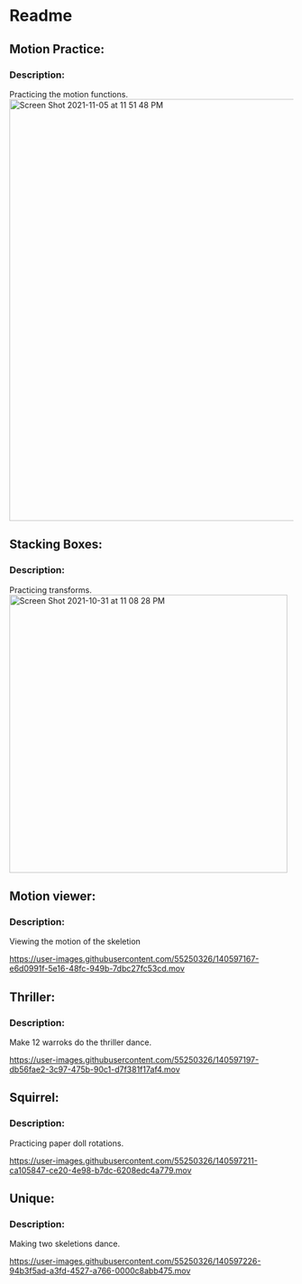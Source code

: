 # Readme

<h2>Motion Practice:</h2>

<h3>Description:</h3>
Practicing the motion functions.

<img width="748" alt="Screen Shot 2021-11-05 at 11 51 48 PM" src="https://user-images.githubusercontent.com/55250326/140597134-86bf5da1-f7d1-45e3-948b-f78528cdc6aa.png">




<h2>Stacking Boxes:</h2>
<h3>Description:</h3>
Practicing transforms.

<img width="493" alt="Screen Shot 2021-10-31 at 11 08 28 PM" src="https://user-images.githubusercontent.com/55250326/139616396-a332f5cf-3785-4198-ad65-3106e3eb047c.png">


<h2>Motion viewer:</h2>
<h3>Description:</h3>
Viewing the motion of the skeletion



https://user-images.githubusercontent.com/55250326/140597167-e6d0991f-5e16-48fc-949b-7dbc27fc53cd.mov



<h2>Thriller:</h2>

<h3>Description:</h3>
Make 12 warroks do the thriller dance.



https://user-images.githubusercontent.com/55250326/140597197-db56fae2-3c97-475b-90c1-d7f381f17af4.mov


<h2>Squirrel:</h2>

<h3>Description:</h3>
Practicing paper doll rotations.



https://user-images.githubusercontent.com/55250326/140597211-ca105847-ce20-4e98-b7dc-6208edc4a779.mov


<h2>Unique:</h2>

<h3>Description:</h3>
Making two skeletions dance.




https://user-images.githubusercontent.com/55250326/140597226-94b3f5ad-a3fd-4527-a766-0000c8abb475.mov

